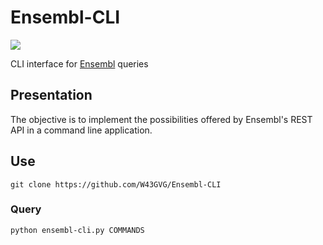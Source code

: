 # Ensembl-CLI
 ![](https://i.imgur.com/nUnyLWh.png)

 CLI interface for [Ensembl](https://www.ensembl.org) queries

 ## Presentation
 The objective is to implement the possibilities offered by Ensembl's REST API in a command line application.

 ## Use
 ```
 git clone https://github.com/W43GVG/Ensembl-CLI
 ```

 ### Query
 ```
 python ensembl-cli.py COMMANDS
 ```